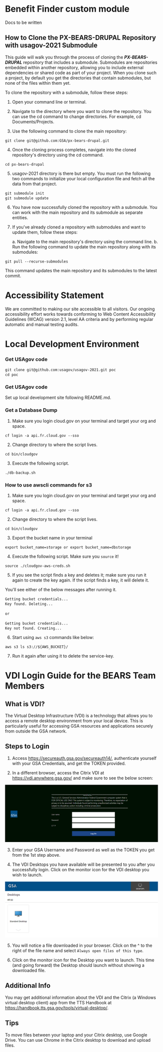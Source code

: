 # Benefit Finder custom module

Docs to be written

## How to Clone the PX-BEARS-DRUPAL Repository with usagov-2021 Submodule

This guide will walk you through the process of cloning the **_PX-BEARS-DRUPAL_** repository that includes a submodule. Submodules are repositories embedded within another repository, allowing you to include external dependencies or shared code as part of your project. When you clone such a project, by default you get the directories that contain submodules, but none of the files within them yet.

To clone the repository with a submodule, follow these steps:

1. Open your command line or terminal.

2. Navigate to the directory where you want to clone the repository. You can use the cd command to change directories. For example, cd Documents/Projects.

3. Use the following command to clone the main repository:

```
git clone git@github.com:GSA/px-bears-drupal.git
```

4. Once the cloning process completes, navigate into the cloned repository's directory using the cd command.

```
cd px-bears-drupal
```

5. usagov-2021 directory is there but empty. You must run the following two commands to initialize your local configuration file and fetch all the data from that project.

```
git submodule init
git submodule update
```

6. You have now successfully cloned the repository with a submodule. You can work with the main repository and its submodule as separate entities.

7. If you've already cloned a repository with submodules and want to update them, follow these steps:

   a. Navigate to the main repository's directory using the command line.
   b. Run the following command to update the main repository along with its submodules:

```
git pull --recurse-submodules
```

This command updates the main repository and its submodules to the latest commit.

# Accessibility Statement

We are committed to making our site accessible to all visitors. Our ongoing accessibility effort works towards conforming to Web Content Accessibility Guidelines (WCAG) version 2.1, level AA criteria and by performing regular automatic and manual testing audits.

# Local Development Environment

### Get USAgov code

```
git clone git@github.com:usagov/usagov-2021.git poc
cd poc
```

### Get USAgov code

Set up local development site following README.md.

### Get a Database Dump

1. Make sure you login cloud.gov on your terminal and target your org and space.

```
cf login -a api.fr.cloud.gov --sso
```

2. Change directory to where the script lives.

```
cd bin/cloudgov
```

3. Execute the following script.

```
./db-backup.sh
```

### How to use awscli commands for s3 

1. Make sure you login cloud.gov on your terminal and target your org and space.

```
cf login -a api.fr.cloud.gov --sso
```

2. Change directory to where the script lives.

```
cd bin/cloudgov
```

3. Export the bucket name in your terminal

```
export bucket_name=storage or export bucket_name=dbstorage 
```

4. Execute the following script. Make sure you `source` it!

```
source ./cloudgov-aws-creds.sh 
```
5. If you see the script finds a key and deletes it; make sure you run it again to create the key again. If the script finds a key, it will delete it.

You'll see either of the below messages after running it. 

```
Getting bucket credentials...
Key found. Deleting...

or

Getting bucket credentials...
Key not found. Creating...
```
6. Start using `aws s3` commands like below:

```
aws s3 ls s3://${AWS_BUCKET}/
```

7. Run it again after using it to delete the service-key.


# VDI Login Guide for the BEARS Team Members

## What is VDI?

The Virtual Desktop Infrastructure (VDI) is a technology that allows you to access a remote desktop environment from your local device. This is particularly useful for accessing GSA resources and applications securely from outside the GSA network.

## Steps to Login

1. Access https://secureauth.gsa.gov/secureauth14/, authenticate yourself with your GSA Credentials, and get the TOKEN provided.

2. In a different browser, access the Citrix VDI at https://vdi.anywhere.gsa.gov/ and make sure to see the below screen:

![Here is the VDI Login Page you'll see](image.png)

3. Enter your GSA Username and Password as well as the TOKEN you get from the 1st step above.

4. The VDI Desktops you have available will be presented to you after you successfully login. Click on the monitor icon for the VDI desktop you wish to launch.

![VDI Desktop](image-1.png)

5. You will notice a file downloaded in your browser. Click on the ^ to the right of the file name and select `Always open files of this type`.

6. Click on the monitor icon for the Desktop you want to launch. This time (and going forward) the Desktop should launch without showing a downloaded file.

## Additional Info

You may get additional information about the VDI and the Citrix (a Windows virtual desktop client) app from the TTS Handbook at https://handbook.tts.gsa.gov/tools/virtual-desktop/.

## Tips

To move files between your laptop and your Citrix desktop, use Google Drive. You can use Chrome in the Citrix desktop to download and upload files.
